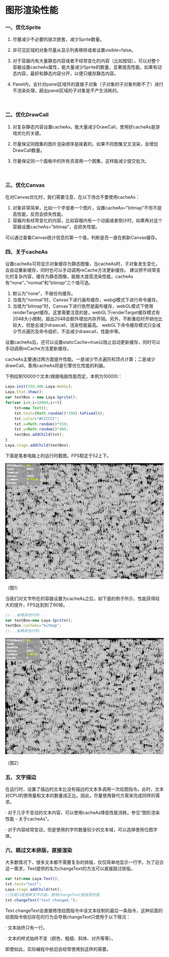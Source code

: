 # 图形渲染性能

### **一、优化Sprite**

1. 尽量减少不必要的层次嵌套，减少Sprite数量。

2. 非可见区域的对象尽量从显示列表移除或者设置visible=false。

3. 对于容器内有大量静态内容或者不经常变化的内容（比如按钮），可以对整个容器设置cacheAs属性，能大量减少Sprite的数量，显著提高性能。如果有动态内容，最好和静态内容分开，以便只缓存静态内容。

4. Panel内，会针对panel区域外的直接子对象（子对象的子对象判断不了）进行不渲染处理，超出panel区域的子对象是不产生消耗的。

   ​

### **二、优化DrawCall**

1. 对复杂静态内容设置cacheAs，能大量减少DrawCall，使用好cacheAs是游戏优化的关键。

2. 尽量保证同图集的图片渲染顺序是挨着的，如果不同图集交叉渲染，会增加DrawCall数量。

3. 尽量保证同一个面板中的所有资源用一个图集，这样能减少提交批次。

   ​

### **三、优化Canvas**

 在对Canvas优化时，我们需要注意，在以下场合不要使用cacheAs：

1. 对象非常简单，比如一个字或者一个图片，设置cacheAs=”bitmap”不但不提高性能，反而会损失性能。
2. 容器内有经常变化的内容，比如容器内有一个动画或者倒计时，如果再对这个容器设置cacheAs=”bitmap”，会损失性能。

可以通过查看Canvas统计信息的第一个值，判断是否一直在刷新Canvas缓存。

### **四、关于cacheAs**

设置cacheAs可将显示对象缓存为静态图像，当cacheAs时，子对象发生变化，会自动重新缓存，同时也可以手动调用reCache方法更新缓存。 建议把不经常变化的复杂内容，缓存为静态图像，能极大提高渲染性能，cacheAs有”none”，”normal”和”bitmap”三个值可选。

1. 默认为”none”，不做任何缓存。
2. 当值为”normal”时，Canvas下进行画布缓存，webgl模式下进行命令缓存。
3. 当值为”bitmap”时，Canvas下进行依然是画布缓存，webGL模式下使用renderTarget缓存。这里需要注意的是，webGL下renderTarget缓存模式有2048大小限制，超出2048会额外增加内存开销。另外，不断重绘时开销也比较大，但是会减少drawcall，渲染性能最高。 webGL下命令缓存模式只会减少节点遍历及命令组织，不会减少drawcall，性能中等。

设置cacheAs后，还可以设置staticCache=true以阻止自动更新缓存，同时可以手动调用reCache方法更新缓存。

 cacheAs主要通过两方面提升性能。一是减少节点遍历和顶点计算；二是减少drawCall。善用cacheAs将是引擎优化性能的利器。

 下例绘制10000个文本(根据电脑性能而定，本例为10000)：

```javascript
Laya.init(550,400,Laya.WebGL);
Laya.Stat.show();
var textBox = new Laya.Sprite();
for(var i=0;i<10000;i++){
    txt=new Text();
    txt.text=(Math.random()*100).toFixed(0);
    txt.color="#CCCCCC";
    txt.x=Math.random()*550;
    txt.y=Math.random()*400;
    textBox.addChild(txt);
}
Laya.stage.addChild(textBox);
```

下面是笔者电脑上的运行时截图，FPS稳定于52上下。

![1](img/1.png)</br>

（图1）

 当我们对文字所在的容器设置为cacheAs之后，如下面的例子所示，性能获得较大的提升，FPS达到到了60帧。

```javascript
//...省略其他代码...
var textBox=new Laya.Sprite();
textBox.cacheAs="bitmap";
//...省略其他代码...
```

![2](img/2.png)</br>

（图2）

### **五、文字描边**

在运行时，设置了描边的文本比没有描边的文本多调用一次绘图指令。此时，文本对CPU的使用量和文本的数量成正比。因此，尽量使用替代方案来完成同样的需求。

· 对于几乎不变动的文本内容，可以使用cacheAs降低性能消耗，参见“图形渲染性能 - 关于cacheAs”。

· 对于内容经常变动，但是使用的字符数量较少的文本域，可以选择使用位图字体。

### **六、跳过文本排版，直接渲染**

大多数情况下，很多文本都不需要复杂的排版，仅仅简单地显示一行字。为了迎合这一需求，Text提供的名为changeText的方法可以直接跳过排版。

```javascript
var txt=new Laya.Text();
txt.text="text";
Laya.stage.addChild(txt);
//后面只是更新文字内容，使用changeText能提高性能
txt.changeText("text changed.");
```

Text.changeText会直接修改绘图指令中该文本绘制的最后一条指令，这种前面的绘图指令依旧存在的行为会导致changeText只使用于以下情况：

· 文本始终只有一行。

· 文本的样式始终不变（颜色、粗细、斜体、对齐等等）。

 即使如此，实际编程中依旧会经常使用到这样的需要。